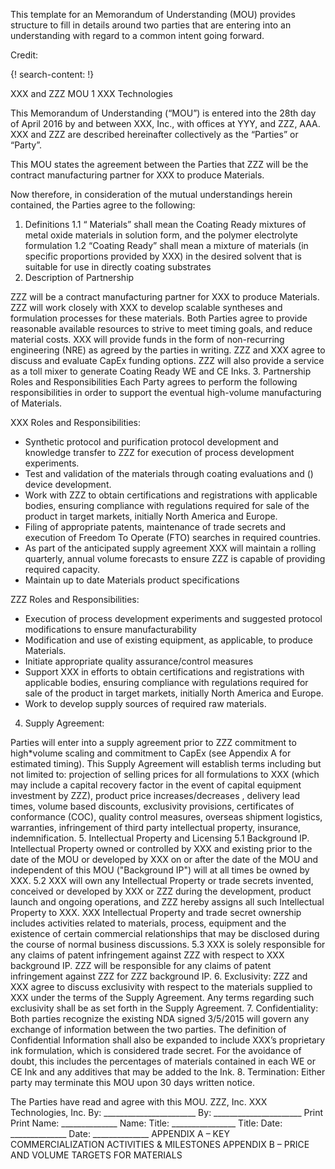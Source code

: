 
This template for an Memorandum of Understanding (MOU) provides structure to fill in details around two parties that are entering into an understanding with regard to a common intent going forward.

Credit: []()

{! search-content: !}


XXX and ZZZ MOU 1
XXX Technologies

This Memorandum of Understanding (“MOU”) is entered into the 28th day of April 2016 by and between XXX, Inc., with offices at YYY, and ZZZ, AAA. XXX and ZZZ are described hereinafter collectively as the “Parties” or “Party”. 

This MOU states the agreement between the Parties that ZZZ will be the contract manufacturing partner for XXX to produce Materials.

Now therefore, in consideration of the mutual understandings herein contained, the Parties agree to the following:

1. Definitions
1.1 “ Materials” shall mean the Coating Ready mixtures of metal oxide materials in solution form, and the polymer electrolyte formulation
1.2 “Coating Ready” shall mean a mixture of materials (in specific proportions provided by XXX) in the desired solvent that is suitable for use in directly coating substrates
2. Description of Partnership

ZZZ will be a contract manufacturing partner for XXX to produce Materials. ZZZ will work closely with XXX to develop scalable syntheses and formulation processes for these materials. Both Parties agree to provide reasonable available resources to strive to meet timing goals, and reduce material costs. XXX will provide funds in the form of non-recurring engineering (NRE) as agreed by the parties in writing. ZZZ and XXX agree to discuss and evaluate CapEx funding options. ZZZ will also provide a service as a toll mixer to generate Coating Ready WE and CE Inks.
3. Partnership Roles and Responsibilities
Each Party agrees to perform the following responsibilities in order to support the eventual high-volume manufacturing of Materials.

XXX Roles and Responsibilities:
* Synthetic protocol and purification protocol development and knowledge transfer to ZZZ for execution of process development experiments.
* Test and validation of the materials through coating evaluations and () device development.
* Work with ZZZ to obtain certifications and registrations with applicable bodies, ensuring compliance with regulations required for sale of the product in target markets, initially North America and Europe.
* Filing of appropriate patents, maintenance of trade secrets and execution of Freedom To Operate (FTO) searches in required countries.
* As part of the anticipated supply agreement XXX will maintain a rolling quarterly, annual volume forecasts to ensure ZZZ is capable of providing required capacity.
* Maintain up to date Materials product specifications 

ZZZ Roles and Responsibilities:
* Execution of process development experiments and suggested protocol modifications to ensure manufacturability
* Modification and use of existing equipment, as applicable, to produce Materials.
* Initiate appropriate quality assurance/control measures
* Support XXX in efforts to obtain certifications and registrations with applicable bodies, ensuring compliance with regulations required for sale of the product in target markets, initially North America and Europe.
* Work to develop supply sources of required raw materials.

4. Supply Agreement:

Parties will enter into a supply agreement prior to ZZZ commitment to high*volume scaling and commitment to CapEx (see Appendix A for estimated timing). This Supply Agreement will establish terms including but not limited to: projection of selling prices for all formulations to XXX (which may include a capital recovery factor in the event of capital equipment investment by ZZZ), product price increases/decreases , delivery lead times, volume based discounts, exclusivity provisions, certificates of conformance (COC), quality control measures, overseas shipment logistics, warranties, infringement of third party intellectual property, insurance, indemnification.
5. Intellectual Property and Licensing
5.1 Background IP. Intellectual Property owned or controlled by XXX and existing prior to the date of the MOU or developed by XXX on or after the date of the MOU and independent of this MOU ("Background IP") will at all times be owned by XXX.
5.2 XXX will own any Intellectual Property or trade secrets invented, conceived or developed by XXX or ZZZ during the development, product launch and ongoing operations, and ZZZ hereby assigns all such Intellectual Property to XXX. XXX Intellectual Property and trade secret ownership includes activities related to materials, process, equipment and the existence of certain commercial relationships that may be disclosed during the course of normal business discussions.
5.3 XXX is solely responsible for any claims of patent infringement against ZZZ with respect to XXX background IP. ZZZ will be responsible for any claims of patent infringement against ZZZ for ZZZ background IP. 
6. Exclusivity: ZZZ and XXX agree to discuss exclusivity with respect to the materials supplied to XXX under the terms of the Supply Agreement. Any terms regarding such exclusivity shall be as set forth in the Supply Agreement.
7. Confidentiality: Both parties recognize the existing NDA signed 3/5/2015 will govern any exchange of information between the two parties. The definition of Confidential Information shall also be expanded to include XXX’s proprietary ink formulation, which is considered trade secret. For the avoidance of doubt, this includes the percentages of materials contained in each WE or CE Ink and any additives that may be added to the Ink.
8. Termination: Either party may terminate this MOU upon 30 days written notice. 

The Parties have read and agree with this MOU.
ZZZ, Inc. XXX Technologies, Inc.
By: _______________________ By: ______________________
Print Print
Name: ______________ Name:
Title: ________________ Title:
Date: ______________ Date: ______________
APPENDIX A – KEY COMMERCIALIZATION ACTIVITIES & MILESTONES
APPENDIX B – PRICE AND VOLUME TARGETS FOR MATERIALS
